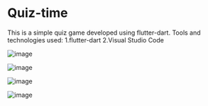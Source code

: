 # Quiz-time
This is a simple quiz game developed using flutter-dart.
Tools and technologies used:
   1.flutter-dart
   2.Visual Studio Code

![image](https://user-images.githubusercontent.com/52701884/113502026-1277f480-9547-11eb-9c9f-ade246d47e53.png)

![image](https://user-images.githubusercontent.com/52701884/113501964-bad98900-9546-11eb-90fe-fc1f619f26a5.png)

![image](https://user-images.githubusercontent.com/52701884/113501972-c62cb480-9546-11eb-9b79-e3d60a1b12cd.png)

![image](https://user-images.githubusercontent.com/52701884/113501987-d8a6ee00-9546-11eb-9767-983ef59bc7fa.png)

